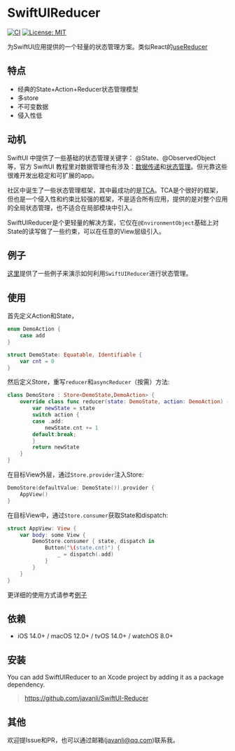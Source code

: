 # SwiftUIReducer

[![CI](https://img.shields.io/badge/SPM-supported-DE5C43.svg?style=flat)](https://swift.org/package-manager/)
[![License: MIT](https://img.shields.io/badge/License-MIT-yellow.svg)](https://opensource.org/licenses/MIT)

为SwiftUI应用提供的一个轻量的状态管理方案。类似React的[useReducer](https://reactjs.org/docs/hooks-reference.html#usereducer)

## 特点

* 经典的State+Action+Reducer状态管理模型
* 多store
* 不可变数据
* 侵入性低

## 动机

SwiftUI 中提供了一些基础的状态管理关键字： @State、@ObservedObject 等，官方 SwiftUI 教程里对数据管理也有涉及：[数据传递](https://developer.apple.com/tutorials/app-dev-training/passing-data-with-bindings)和[状态管理](https://developer.apple.com/tutorials/app-dev-training/managing-state-and-life-cycle)。但光靠这些很难开发出稳定和可扩展的app。

社区中诞生了一些状态管理框架，其中最成功的是[TCA](https://github.com/pointfreeco/swift-composable-architecture)。TCA是个很好的框架，但也是一个侵入性和约束比较强的框架，不是适合所有应用，提供的是对整个应用的全局状态管理，也不适合在局部模块中引入。

SwiftUIReducer是个更轻量的解决方案，它仅在`@EnvironmentObject`基础上对State的读写做了一些约束，可以在任意的View层级引入。

## 例子

[这里](./Examples/)提供了一些例子来演示如何利用`SwiftUIReducer`进行状态管理。

## 使用

首先定义Action和State，

```swift
enum DemoAction {
    case add
}

struct DemoState: Equatable, Identifiable {
    var cnt = 0
}
```

然后定义Store，重写`reducer`和`asyncReducer`（按需）方法:

```swift
class DemoStore : Store<DemoState,DemoAction> {
    override class func reducer(state: DemoState, action: DemoAction) -> DemoState? {
        var newState = state
        switch action {
        case .add:
            newState.cnt += 1
        default:break;
        }
        return newState
    }
}
```

在目标View外层，通过`Store.provider`注入Store:

```swift
DemoStore(defaultValue: DemoState()).provider {
    AppView()
}
```

在目标View中，通过`Store.consumer`获取State和dispatch:

```swift
struct AppView: View {
    var body: some View {
        DemoStore.consumer { state, dispatch in
            Button("\(state.cnt)") {
                _ = dispatch(.add)
            }
        }
    }
}
```

更详细的使用方式请参考[例子](./Examples/)

## 依赖

* iOS 14.0+ / macOS 12.0+ / tvOS 14.0+ / watchOS 8.0+

## 安装

You can add SwiftUIReducer to an Xcode project by adding it as a package dependency.

> https://github.com/javanli/SwiftUI-Reducer

## 其他

欢迎提Issue和PR，也可以通过邮箱(javanli@qq.com)联系我。
